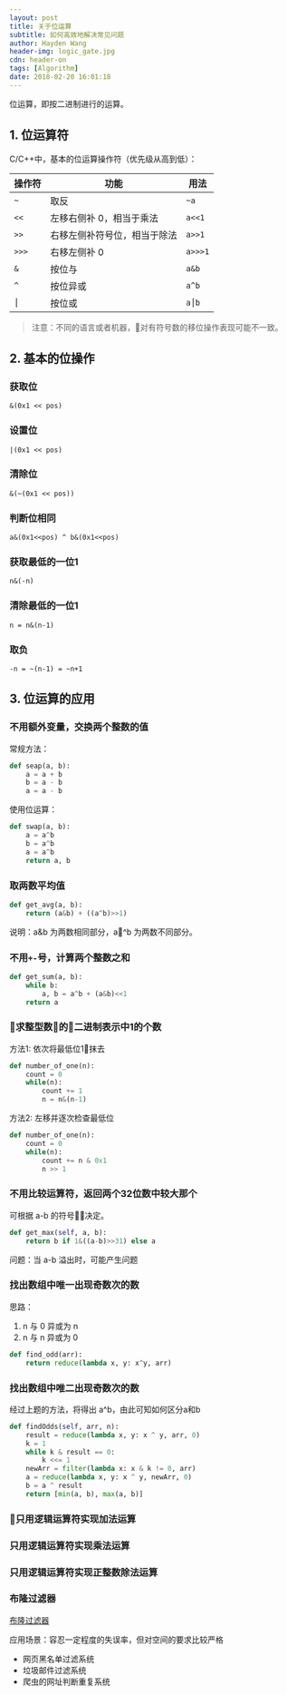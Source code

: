 ```yaml
---
layout: post
title: 关于位运算
subtitle: 如何高效地解决常见问题
author: Hayden Wang
header-img: logic_gate.jpg
cdn: header-on
tags: [Algorithm]
date: 2018-02-20 16:01:18
---
```


位运算，即按二进制进行的运算。

## 1. 位运算符

C/C++中，基本的位运算操作符（优先级从高到低）：

操作符 | 功能 | 用法
---|---|---
`~` | 取反 | `~a`
`<<` | 左移右侧补 0，相当于乘法 | `a<<1`
`>>` | 右移左侧补符号位，相当于除法 | `a>>1`
`>>>` | 右移左侧补 0 | `a>>>1`
`&` | 按位与 | `a&b`
`^` | 按位异或 | `a^b`
`⎪` | 按位或 | `a⎪b`

> 注意：不同的语言或者机器，对有符号数的移位操作表现可能不一致。

## 2. 基本的位操作

### 获取位
`&(0x1 << pos)`

### 设置位
`|(0x1 << pos)`

### 清除位
`&(~(0x1 << pos))`

### 判断位相同
`a&(0x1<<pos) ^ b&(0x1<<pos)`

### 获取最低的一位1
`n&(-n)`

### 清除最低的一位1
`n = n&(n-1)`

### 取负
`-n = ~(n-1) = ~n+1`

## 3. 位运算的应用

### 不用额外变量，交换两个整数的值
常规方法：
```python
def seap(a, b):
    a = a + b
    b = a - b
    a = a - b
```

使用位运算：
```python
def swap(a, b):
    a = a^b
    b = a^b
    a = a^b
    return a, b
```

### 取两数平均值
```python
def get_avg(a, b):
    return (a&b) + ((a^b)>>1)
```

说明：a&b 为两数相同部分，a^b 为两数不同部分。

### 不用`+-`号，计算两个整数之和
```python
def get_sum(a, b):
    while b:
        a, b = a^b + (a&b)<<1
    return a
```

### 求整型数的二进制表示中1的个数

方法1: 依次将最低位1抹去
```python
def number_of_one(n):
    count = 0
    while(n):
        count += 1
        n = n&(n-1)
```

方法2: 左移并逐次检查最低位
```python
def number_of_one(n):
    count = 0
    while(n):
        count += n & 0x1
        n >> 1
```

### 不用比较运算符，返回两个32位数中较大那个
可根据 a-b 的符号决定。

```python
def get_max(self, a, b):
    return b if 1&((a-b)>>31) else a
```
问题：当 a-b 溢出时，可能产生问题

### 找出数组中唯一出现奇数次的数

思路：
1. n 与 0 异或为 n
2. n 与 n 异或为 0

```python
def find_odd(arr):
    return reduce(lambda x, y: x^y, arr)
```

### 找出数组中唯二出现奇数次的数

经过上题的方法，将得出 a^b，由此可知如何区分a和b

```python
def findOdds(self, arr, n):
    result = reduce(lambda x, y: x ^ y, arr, 0)
    k = 1
    while k & result == 0:
        k <<= 1
    newArr = filter(lambda x: x & k != 0, arr)
    a = reduce(lambda x, y: x ^ y, newArr, 0)
    b = a ^ result
    return [min(a, b), max(a, b)]
```

### 只用逻辑运算符实现加法运算

### 只用逻辑运算符实现乘法运算

### 只用逻辑运算符实现正整数除法运算

### 布隆过滤器

[布隆过滤器](https://www.nowcoder.com/study/vod/1/8/1)

应用场景：容忍一定程度的失误率，但对空间的要求比较严格
- 网页黑名单过滤系统
- 垃圾邮件过滤系统
- 爬虫的网址判断重复系统
